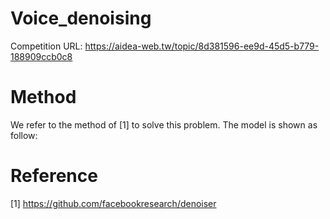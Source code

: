 # Voice_denoising
Competition URL: https://aidea-web.tw/topic/8d381596-ee9d-45d5-b779-188909ccb0c8

# Method
We refer to the method of [1] to solve this problem. The model is shown as follow:


# Reference
[1] https://github.com/facebookresearch/denoiser
